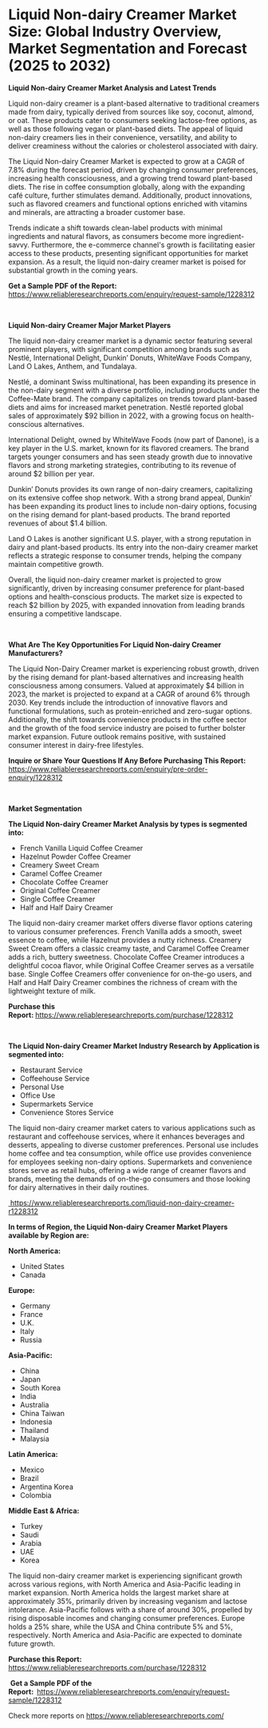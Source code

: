 <p><h1>Liquid Non-dairy Creamer Market Size: Global Industry Overview, Market Segmentation and Forecast (2025 to 2032)</h1></p><p><strong>Liquid Non-dairy Creamer Market Analysis and Latest Trends</strong></p>
<p><p>Liquid non-dairy creamer is a plant-based alternative to traditional creamers made from dairy, typically derived from sources like soy, coconut, almond, or oat. These products cater to consumers seeking lactose-free options, as well as those following vegan or plant-based diets. The appeal of liquid non-dairy creamers lies in their convenience, versatility, and ability to deliver creaminess without the calories or cholesterol associated with dairy.</p><p>The Liquid Non-dairy Creamer Market is expected to grow at a CAGR of 7.8% during the forecast period, driven by changing consumer preferences, increasing health consciousness, and a growing trend toward plant-based diets. The rise in coffee consumption globally, along with the expanding café culture, further stimulates demand. Additionally, product innovations, such as flavored creamers and functional options enriched with vitamins and minerals, are attracting a broader customer base. </p><p>Trends indicate a shift towards clean-label products with minimal ingredients and natural flavors, as consumers become more ingredient-savvy. Furthermore, the e-commerce channel's growth is facilitating easier access to these products, presenting significant opportunities for market expansion. As a result, the liquid non-dairy creamer market is poised for substantial growth in the coming years.</p></p>
<p><strong>Get a Sample PDF of the Report:&nbsp;</strong> <a href="https://www.reliableresearchreports.com/enquiry/request-sample/1228312?utm_campaign=3012&utm_medium=2&utm_source=Github&utm_content=ia&utm_term=07042025&utm_id=liquid-non-dairy-creamer">https://www.reliableresearchreports.com/enquiry/request-sample/1228312</a></p>
<p>&nbsp;</p>
<p><strong>Liquid Non-dairy Creamer Major Market Players</strong></p>
<p><p>The liquid non-dairy creamer market is a dynamic sector featuring several prominent players, with significant competition among brands such as Nestlé, International Delight, Dunkin’ Donuts, WhiteWave Foods Company, Land O Lakes, Anthem, and Tundalaya.</p><p>Nestlé, a dominant Swiss multinational, has been expanding its presence in the non-dairy segment with a diverse portfolio, including products under the Coffee-Mate brand. The company capitalizes on trends toward plant-based diets and aims for increased market penetration. Nestlé reported global sales of approximately $92 billion in 2022, with a growing focus on health-conscious alternatives.</p><p>International Delight, owned by WhiteWave Foods (now part of Danone), is a key player in the U.S. market, known for its flavored creamers. The brand targets younger consumers and has seen steady growth due to innovative flavors and strong marketing strategies, contributing to its revenue of around $2 billion per year.</p><p>Dunkin’ Donuts provides its own range of non-dairy creamers, capitalizing on its extensive coffee shop network. With a strong brand appeal, Dunkin’ has been expanding its product lines to include non-dairy options, focusing on the rising demand for plant-based products. The brand reported revenues of about $1.4 billion.</p><p>Land O Lakes is another significant U.S. player, with a strong reputation in dairy and plant-based products. Its entry into the non-dairy creamer market reflects a strategic response to consumer trends, helping the company maintain competitive growth.</p><p>Overall, the liquid non-dairy creamer market is projected to grow significantly, driven by increasing consumer preference for plant-based options and health-conscious products. The market size is expected to reach $2 billion by 2025, with expanded innovation from leading brands ensuring a competitive landscape.</p></p>
<p>&nbsp;</p>
<p><strong>What Are The Key Opportunities For Liquid Non-dairy Creamer Manufacturers?</strong></p>
<p><p>The Liquid Non-Dairy Creamer market is experiencing robust growth, driven by the rising demand for plant-based alternatives and increasing health consciousness among consumers. Valued at approximately $4 billion in 2023, the market is projected to expand at a CAGR of around 6% through 2030. Key trends include the introduction of innovative flavors and functional formulations, such as protein-enriched and zero-sugar options. Additionally, the shift towards convenience products in the coffee sector and the growth of the food service industry are poised to further bolster market expansion. Future outlook remains positive, with sustained consumer interest in dairy-free lifestyles.</p></p>
<p><strong>Inquire or Share Your Questions If Any Before Purchasing This Report:</strong> <a href="https://www.reliableresearchreports.com/enquiry/pre-order-enquiry/1228312?utm_campaign=3012&utm_medium=2&utm_source=Github&utm_content=ia&utm_term=07042025&utm_id=liquid-non-dairy-creamer">https://www.reliableresearchreports.com/enquiry/pre-order-enquiry/1228312</a></p>
<p>&nbsp;</p>
<p><strong>Market Segmentation</strong></p>
<p><strong>The Liquid Non-dairy Creamer Market Analysis by types is segmented into:</strong></p>
<p><ul><li>French Vanilla Liquid Coffee Creamer</li><li>Hazelnut Powder Coffee Creamer</li><li>Creamery Sweet Cream</li><li>Caramel Coffee Creamer</li><li>Chocolate Coffee Creamer</li><li>Original Coffee Creamer</li><li>Single Coffee Creamer</li><li>Half and Half Dairy Creamer</li></ul></p>
<p><p>The liquid non-dairy creamer market offers diverse flavor options catering to various consumer preferences. French Vanilla adds a smooth, sweet essence to coffee, while Hazelnut provides a nutty richness. Creamery Sweet Cream offers a classic creamy taste, and Caramel Coffee Creamer adds a rich, buttery sweetness. Chocolate Coffee Creamer introduces a delightful cocoa flavor, while Original Coffee Creamer serves as a versatile base. Single Coffee Creamers offer convenience for on-the-go users, and Half and Half Dairy Creamer combines the richness of cream with the lightweight texture of milk.</p></p>
<p><strong>Purchase this Report:&nbsp;</strong><a href="https://www.reliableresearchreports.com/purchase/1228312?utm_campaign=3012&utm_medium=2&utm_source=Github&utm_content=ia&utm_term=07042025&utm_id=liquid-non-dairy-creamer">https://www.reliableresearchreports.com/purchase/1228312</a></p>
<p>&nbsp;</p>
<p><strong>The Liquid Non-dairy Creamer Market Industry Research by Application is segmented into:</strong></p>
<p><ul><li>Restaurant Service</li><li>Coffeehouse Service</li><li>Personal Use</li><li>Office Use</li><li>Supermarkets Service</li><li>Convenience Stores Service</li></ul></p>
<p><p>The liquid non-dairy creamer market caters to various applications such as restaurant and coffeehouse services, where it enhances beverages and desserts, appealing to diverse customer preferences. Personal use includes home coffee and tea consumption, while office use provides convenience for employees seeking non-dairy options. Supermarkets and convenience stores serve as retail hubs, offering a wide range of creamer flavors and brands, meeting the demands of on-the-go consumers and those looking for dairy alternatives in their daily routines.</p></p>
<p><a href="https://www.reliableresearchreports.com/liquid-non-dairy-creamer-r1228312?utm_campaign=3012&utm_medium=2&utm_source=Github&utm_content=ia&utm_term=07042025&utm_id=liquid-non-dairy-creamer">&nbsp;https://www.reliableresearchreports.com/liquid-non-dairy-creamer-r1228312</a></p>
<p><strong>In terms of Region, the Liquid Non-dairy Creamer Market Players available by Region are:</strong></p>
<p>
    <p> <strong> North America: </strong>
        <ul>
            <li>United States</li>
            <li>Canada</li>
        </ul>
        </p> 
    <p> <strong> Europe: </strong>
        <ul>
            <li>Germany</li>
            <li>France</li>
            <li>U.K.</li>
            <li>Italy</li>
            <li>Russia</li>
        </ul>
        </p> 
    <p> <strong> Asia-Pacific: </strong>
        <ul>
            <li>China</li>
            <li>Japan</li>
            <li>South Korea</li>
            <li>India</li>
            <li>Australia</li>
            <li>China Taiwan</li>
            <li>Indonesia</li>
            <li>Thailand</li>
            <li>Malaysia</li>
        </ul>
        </p> 
    <p> <strong> Latin America: </strong>
        <ul>
            <li>Mexico</li>
            <li>Brazil</li>
            <li>Argentina Korea</li>
            <li>Colombia</li>
        </ul>
        </p> 
    <p> <strong> Middle East & Africa: </strong>
        <ul>
            <li>Turkey</li>
            <li>Saudi</li>
            <li>Arabia</li>
            <li>UAE</li>
            <li>Korea</li>
        </ul>
    </p>
    </p>
<p><p>The liquid non-dairy creamer market is experiencing significant growth across various regions, with North America and Asia-Pacific leading in market expansion. North America holds the largest market share at approximately 35%, primarily driven by increasing veganism and lactose intolerance. Asia-Pacific follows with a share of around 30%, propelled by rising disposable incomes and changing consumer preferences. Europe holds a 25% share, while the USA and China contribute 5% and 5%, respectively. North America and Asia-Pacific are expected to dominate future growth.</p></p>
<p><strong>Purchase this Report: </strong><a href="https://www.reliableresearchreports.com/purchase/1228312?utm_campaign=3012&utm_medium=2&utm_source=Github&utm_content=ia&utm_term=07042025&utm_id=liquid-non-dairy-creamer">https://www.reliableresearchreports.com/purchase/1228312</a></p>
<p>&nbsp;<strong>Get a Sample PDF of the Report:&nbsp;&nbsp;</strong><a href="https://www.reliableresearchreports.com/enquiry/request-sample/1228312?utm_campaign=3012&utm_medium=2&utm_source=Github&utm_content=ia&utm_term=07042025&utm_id=liquid-non-dairy-creamer">https://www.reliableresearchreports.com/enquiry/request-sample/1228312</a></p>
<p><strong></strong></p>
<p>Check more reports on <a href="https://www.reliableresearchreports.com/?utm_campaign=3012&utm_medium=2&utm_source=Github&utm_content=ia&utm_term=07042025&utm_id=liquid-non-dairy-creamer">https://www.reliableresearchreports.com/</a></p>